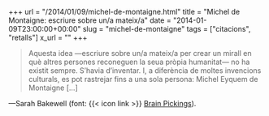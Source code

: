 +++
url = "/2014/01/09/michel-de-montaigne.html"
title = "Michel de Montaigne: escriure sobre un/a mateix/a"
date = "2014-01-09T23:00:00+00:00"
slug = "michel-de-montaigne"
tags = ["citacions", "retalls"]
x_url = ""
+++

> Aquesta idea —escriure sobre un/a mateix/a per crear un mirall en què altres persones reconeguen la seua pròpia humanitat— no ha existit sempre. S’havia d’inventar. I, a diferència de moltes invencions culturals, es pot rastrejar fins a una sola persona: Michel Eyquem de Montaigne […]

—Sarah Bakewell (font: {{< icon link >}} [Brain Pickings](http://www.brainpickings.org/index.php/2014/01/07/how-to-live-montaigne/)).

